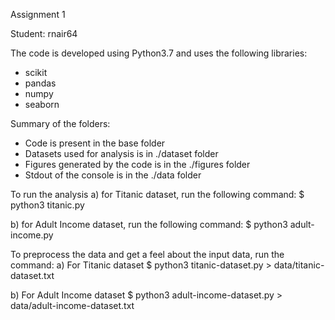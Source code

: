 Assignment 1

Student: rnair64

The code is developed using Python3.7 and uses the following libraries:
* scikit
* pandas
* numpy
* seaborn 

Summary of the folders:
* Code is present in the base folder
* Datasets used for analysis is in ./dataset folder
* Figures generated by the code is in the ./figures folder
* Stdout of the console is in the ./data folder

To run the analysis
a) for Titanic dataset, run the following command:
$ python3 titanic.py

b) for Adult Income dataset, run the following command:
$ python3 adult-income.py 

To preprocess the data and get a feel about the input data, run the command:
a) For Titanic dataset
$ python3 titanic-dataset.py > data/titanic-dataset.txt

b) For Adult Income dataset
$ python3 adult-income-dataset.py > data/adult-income-dataset.txt
